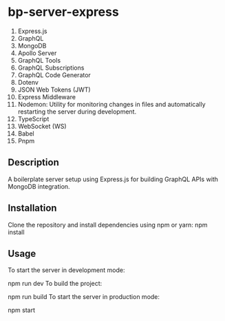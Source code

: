 # bp-server-express

1. Express.js
2. GraphQL
3. MongoDB
5. Apollo Server
6. GraphQL Tools
7. GraphQL Subscriptions
8. GraphQL Code Generator
9. Dotenv
10. JSON Web Tokens (JWT)
11. Express Middleware
12. Nodemon: Utility for monitoring changes in files and automatically restarting the server during development.
13. TypeScript
15. WebSocket (WS)
16. Babel
17. Pnpm

## Description
A boilerplate server setup using Express.js for building GraphQL APIs with MongoDB integration.

## Installation
Clone the repository and install dependencies using npm or yarn:
npm install

## Usage
To start the server in development mode:

npm run dev
To build the project:


npm run build
To start the server in production mode:

npm start
